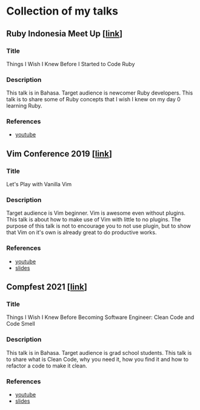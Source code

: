 # Collection of my talks

## Ruby Indonesia Meet Up [[link](https://ruby.id)]
### Title
Things I Wish I Knew Before I Started to Code Ruby

### Description
This talk is in Bahasa. Target audience is newcomer Ruby developers. This talk is to share some of Ruby concepts that I wish I knew on my day 0 learning Ruby.

### References
- [youtube](https://www.youtube.com/watch?v=2sbkhvO_WMg)

## Vim Conference 2019 [[link](https://vimconf.org/2019/)]
### Title
Let's Play with Vanilla Vim

### Description
Target audience is Vim beginner. Vim is awesome even without plugins. This talk is about how to make use of Vim with little to no plugins. The purpose of this talk is not to encourage you to not use plugin, but to show that Vim on it's own is already great to do productive works.

### References
- [youtube](https://www.youtube.com/watch?v=Qn5XdjrRptU)
- [slides](https://github.com/hezbymuhammad/talks/blob/main/Lets%20Play%20with%20Vanilla%20Vim.pdf)

## Compfest 2021 [[link](https://www.compfest.id)]
### Title
Things I Wish I Knew Before Becoming Software Engineer: Clean Code and Code Smell

### Description
This talk is in Bahasa. Target audience is grad school students. This talk is to share what is Clean Code, why you need it, how you find it and how to refactor a code to make it clean.

### References
- [youtube](#)
- [slides](https://github.com/hezbymuhammad/talks/blob/main/Things%20I%20Wish%20I%20Knew%20Before%20Becoming%20Software%20Engineer_%20Clean%20Code%20and%20Code%20Smell.pdf)
